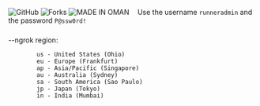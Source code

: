 ![GitHub](https://img.shields.io/github/license/majhcc/RDP-WIN-2019)
![Forks](https://img.shields.io/github/forks/majhcc/RDP-WIN-2019.svg)
![MADE IN OMAN](https://img.shields.io/badge/MADE%20IN-OMAN-green)
<img src="https://upload.wikimedia.org/wikipedia/commons/9/9c/Flag_of_Oman_%283-2%29.svg" width="9" height="6">
Use the username `runneradmin` and the password `P@ssw0rd!`
###
--ngrok region: 

            us - United States (Ohio)        
            eu - Europe (Frankfurt)           
            ap - Asia/Pacific (Singapore)  
            au - Australia (Sydney)
            sa - South America (Sao Paulo)
            jp - Japan (Tokyo)
            in - India (Mumbai)
      

	


